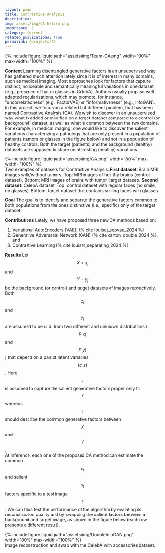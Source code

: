 ```yaml
---
layout: page
title: Contrastive Analysis
description: 
img: assets/img/CA-hetero.png
importance: 2
category: Current
related_publications: true
permalink: /projects/CA
---
```


<div class="text-center">
    {% include figure.liquid path="assets/img/Team-CA.png" width="90%" max-width="100%" %}
</div>

**Context** Learning disentangled generative factors in an unsupervised way has gathered much attention lately since it is of interest in many domains, such as medical imaging. Most approaches look for factors that capture distinct, noticeable and semantically meaningful variations in one dataset (e.g., presence of hat or glasses in CelebA). Authors usually propose well adapted regularizations, which may promote, for instance, ”uncorrelatedness” (e.g., FactorVAE) or ”informativeness” (e.g., InfoGAN).   
In this project, we focus on a related but different problem, that has been named Contrastive Analysis (CA). We wish to discover in an unsupervised way what is added or modified on a target dataset compared to a control (or background) dataset, as well as what is common between the two domains. For example, in medical imaging, one would like to discover the salient variations characterizing a pathology that are only present in a population of patients (tumors or glasses in the figure below) and not in a population of healthy controls. Both the target (patients) and the background (healthy) datasets are supposed to share uninteresting (healthy) variations. 


<div class="text-center">
    {% include figure.liquid path="assets/img/CA.png" width="80%" max-width="100%" %}
</div>
<div class="caption">
    Two examples of datasets for Contrastive Analysis. <strong>First dataset</strong>: Brain MRI images with/without tumors. Top: MRI images of healthy brains (control dataset). Bottom: MRI images of brains with tumor (target dataset). <strong>Second dataset</strong>: CelebA dataset. Top: control dataset with regular faces (no smile, no glasses). Bottom: target dataset that contains smiling faces with glasses. 
</div>

**Goal** The goal is to identify and separate the generative factors common to both populations from the ones distinctive (i.e., specific) only of the target dataset


**Contributions**
Lately, we have proposed three new CA methods based on: 
1. Variational AutoEncoders (VAE), {% cite louiset_sepvae_2024 %}
2. Generative Adversarial Network (GAN) {% cite carton_double_2024 %}, and
3. Contrastive Learning {% cite louiset_separating_2024 %}


**Results**
Let $$X={x_i}$$ and $$Y={y_j}$$ be the background (or control) and target datasets of images repsectively. Both $${x_i}$$ and $${y_j}$$ are assumed to be i.i.d. from two different and unknown distributions ($$P(x)$$ and $$P(y)$$) that depend on a pair of latent variables $$(c, s)$$. Here, $$s$$ is assumed to capture the salient generative factors proper only to $$Y$$ whereas $$c$$ should describe the common generative factors between $$X$$ and $$Y$$.   
At inference, each one of the proposed CA method can estimate the common $$c_t$$ and salient $$s_t$$ factors specific to a test image $$t$$. We can thus test the performance of the algorithm by evalating its reconstruction quality and by swapping the salient factors between a background and target image, as shown in the figure below (each row presents a different result). 


<div class="text-center">
    {% include figure.liquid path="assets/img/DoubleInfoGAN.png" width="80%" max-width="100%" %}
</div>
<div class="caption">
 Image reconstruction and swap with the CelebA with accessories dataset.
</div>
